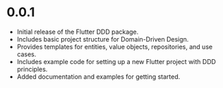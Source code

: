 # 0.0.1

- Initial release of the Flutter DDD package.
- Includes basic project structure for Domain-Driven Design.
- Provides templates for entities, value objects, repositories, and use cases.
- Includes example code for setting up a new Flutter project with DDD principles.
- Added documentation and examples for getting started.